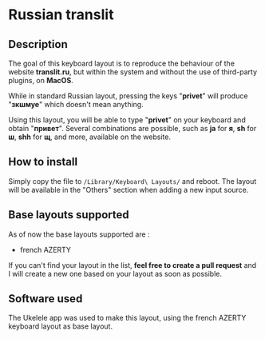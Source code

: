 # Russian translit

## Description 
The goal of this keyboard layout is to reproduce the behaviour of the website **translit.ru**, but within the system and without the use of third-party plugins, on **MacOS**.

While in standard Russian layout, pressing the keys "**privet**" will produce "**зкшмуе**" which doesn't mean anything.

Using this layout, you will be able to type "**privet**" on your keyboard and obtain "**привет**".
Several combinations are possible, such as **ja** for **я**, **sh** for **ш**, **shh** for **щ**, and more, available on the website.

## How to install

Simply copy the file to ```/Library/Keyboard\ Layouts/``` and reboot. The layout will be available in the "Others" section when adding a new input source.

## Base layouts supported

As of now the base layouts supported are :
- french AZERTY

If you can't find your layout in the list, **feel free to create a pull request** and I will create a new one based on your layout as soon as possible.

## Software used

The Ukelele app was used to make this layout, using the french AZERTY keyboard layout as base layout.
